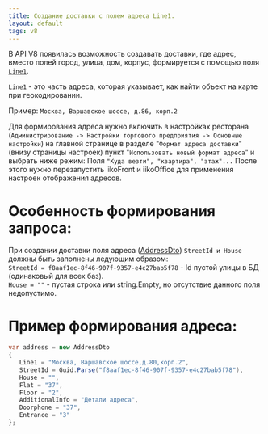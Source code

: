 ```yaml
---
title: Создание доставки с полем адреса Line1.
layout: default
tags: v8
---
```

В API V8 появилась возможность создавать доставки, где адрес, вместо полей город, улица, дом, корпус, формируется с помощью поля [`Line1`](https://iiko.github.io/front.api.sdk/v8/html/P_Resto_Front_Api_Data_Brd_IAddress_Line1.htm).

``Line1`` - это часть адреса, которая указывает, как найти объект на карте при геокодировании.

Пример: ``Москва, Варшавское шоссе, д.86, корп.2``

Для формирования адреса нужно включить в настройках ресторана 
(``Администрирование -> Настройки торгового предприятия -> Основные настройки``) на главной странице в разделе "``Формат адреса доставки``"(внизу страницы настроек) 
пункт "``Использовать новый формат адреса``" и выбрать ниже режим: Поля ``"Куда везти", "квартира", "этаж"...``
После этого нужно перезапустить iikoFront и iikoOffice для применения настроек отображения адресов.

# Особенность  формирования запроса: #

При создании доставки поля адреса ([AddressDto](https://iiko.github.io/front.api.sdk/v8/html/T_Resto_Front_Api_Data_Brd_AddressDto.htm))  ``StreetId и House`` должны быть заполнены ледующим образом:<br>
``StreetId = f8aaf1ec-8f46-907f-9357-e4c27bab5f78`` - Id пустой улицы в БД (одинаковый для всех баз).<br>
``House = ""`` - пустая строка или string.Empty, но отсутствие данного поля недопустимо.<br>

# Пример формирования адреса: #

```cs
var address = new AddressDto
{
   Line1 = "Москва, Варшавское шоссе,д.80,корп.2",
   StreetId = Guid.Parse("f8aaf1ec-8f46-907f-9357-e4c27bab5f78"),
   House = "",
   Flat = "37",
   Floor = "2",
   AdditionalInfo = "Детали адреса",
   Doorphone = "37",
   Entrance = "3"
};
```

